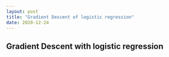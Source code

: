 ```yaml
---
layout: post
title: "Gradient Descent of logistic regression"
date: 2020-12-24
---
```


## Gradient Descent with logistic regression 
